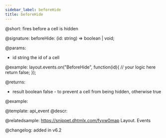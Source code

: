 ```yaml
---
sidebar_label: beforeHide
title: beforeHide
---          
```


@short: fires before a cell is hidden

@signature: beforeHide: (id: string) => boolean | void;

@params:
- id		string		the id of a cell

@example:
layout.events.on("BeforeHide", function(id){
	// your logic here
    return false;
});

@returns:
- result	boolean		false - to prevent a cell from being hidden, otherwise true


@example:



@template: api_event
@descr:

@relatedsample: https://snippet.dhtmlx.com/fyxw0map	Layout. Events

@changelog:
added in v6.2

